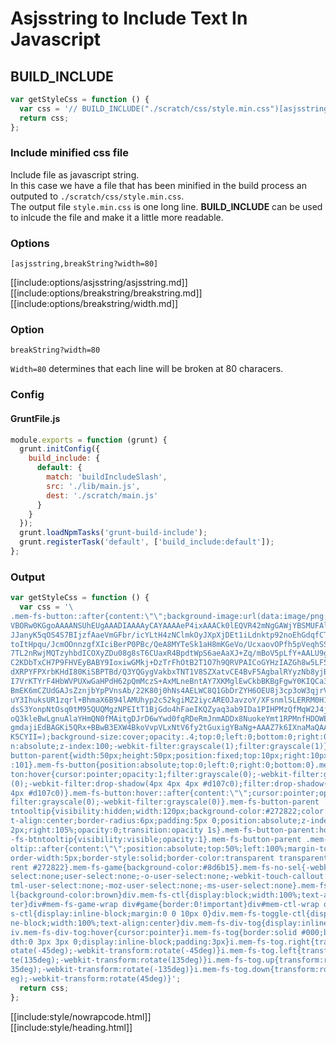 # Asjsstring to Include Text In Javascript

## BUILD_INCLUDE

<div class="nowrapcode">

```js
var getStyleCss = function () {
  var css = '// BUILD_INCLUDE("./scratch/css/style.min.css")[asjsstring,breakString?width=80]';
  return css;
};
```

</div>

### Include minified css file

Include file as javascript string.  
In this case we have a file that has been minified in the build process an outputed to `./scratch/css/style.min.css`.  
The output file `style.min.css` is one long line. **BUILD_INCLUDE** can be used to inlcude the file and make it a little more readable.

### Options

`[asjsstring,breakString?width=80]`

[[include:options/asjsstring/asjsstring.md]]
[[include:options/breakstring/breakstring.md]]
[[include:options/breakstring/width.md]]

### Option

`breakString?width=80`

`Width=80` determines that each line will be broken at 80 characers.

### Config

#### GruntFile.js

```js
module.exports = function (grunt) {
  grunt.initConfig({
    build_include: {
      default: {
        match: 'buildIncludeSlash',
        src: './lib/main.js',
        dest: './scratch/main.js'
      }
    }
  });
  grunt.loadNpmTasks('grunt-build-include');
  grunt.registerTask('default', ['build_include:default']);
};
```

### Output

<div class="nowrapcode">

```js
var getStyleCss = function () {
  var css = '\
.mem-fs-button::after{content:\"\";background-image:url(data:image/png;base64,i\
VBORw0KGgoAAAANSUhEUgAAADIAAAAyCAYAAAAeP4ixAAACk0lEQVR42mNgGAWjYBSMUFAlx8RQI69I\
JJanyK5qOS4S7BIjzfAaeVmGFbr/icYLtH4zNClmkOyJXpXjDEt1iLdnktp92noEhGdqfCTJjnoFV5L\
toItHpqu/JcmOOnnzgfXIciBerP0PBc/QeA8MYTeSk1aH8mKGeVo/UcxaovOPfh5pVeqhSSEDyvhT1B\
7TL2nRwjMQTzyhbdICOXyZDu08g8sT6CUaxR4BpdtWpS6aeAaXJ+Zq/mBoV5pLfY+AALU9g88TtfJaD\
C2KDbTxCH7P9FHVEyBABY9IoxiwGMkj+DzTrFhOtB2T1O7h9QRVPAICoGYHzIAZGh8w5LF5ZqbGJ7Jr\
dXRPYFPXrbKHdI80KiSBPTBd/Q3YQGygVakbxTNT1V8SZXatvCE4BvF5AgbalRYyzNb8yjBR9SZDtbw\
I7VrKTYrF4HbWVPUXwGaHPdH62pQmMczS+AxMLneBntAY7XKMglEwCkbBKBgFgwY0KIQCa3UbElu/LO\
BmEK6mCZUdGAJsZznjbYpPVnsAb/22K80j0hNs4AELWC8Q1GbDrZYH6OEU8j3cp3oW3qjrVN5AVH9it\
uY3IhuksUR1zqrl+BhmaX6B94lAMUhyp2c52kgiMZ2iycAREOJavzoY/XFsnmlSLERRM0H1OvV6iPh7\
dsS3YonpNtOsq0tM95QUQMgzNPEItT1BjGdo4hFaeIKQZyaq3ab9IDa1PIHPMzQfMqW2J4j1DFU9ArK\
oQ3kleBwLgnuAlaYHmQN0fMAitgDJrD6wYwd0fqRDeRmJnmADDx8NuokeYmt1RPMnfHDOWE1Uu0myHf\
gmdajiEdBAGKi5QRx+BBwB3EXW4BkoVvpVLxNtV6fy2tGuxigYBaNg+AAAZ7k6IXnaMaQAAAAASUVOR\
K5CYII=);background-size:cover;opacity:.4;top:0;left:0;bottom:0;right:0;positio\
n:absolute;z-index:100;-webkit-filter:grayscale(1);filter:grayscale(1)}.mem-fs-\
button-parent{width:50px;height:50px;position:fixed;top:10px;right:10px;z-index\
:101}.mem-fs-button{position:absolute;top:0;left:0;right:0;bottom:0}.mem-fs-but\
ton:hover{cursor:pointer;opacity:1;filter:grayscale(0);-webkit-filter:grayscale\
(0);-webkit-filter:drop-shadow(4px 4px 4px #d107c0);filter:drop-shadow(4px 4px \
4px #d107c0)}.mem-fs-button:hover::after{content:\"\";cursor:pointer;opacity:1;\
filter:grayscale(0);-webkit-filter:grayscale(0)}.mem-fs-button-parent .mem-fs-b\
tntooltip{visibility:hidden;width:120px;background-color:#272822;color:#fff;tex\
t-align:center;border-radius:6px;padding:5px 0;position:absolute;z-index:1;top:\
2px;right:105%;opacity:0;transition:opacity 1s}.mem-fs-button-parent:hover .mem\
-fs-btntooltip{visibility:visible;opacity:1}.mem-fs-button-parent .mem-fs-btnto\
oltip::after{content:\"\";position:absolute;top:50%;left:100%;margin-top:-5px;b\
order-width:5px;border-style:solid;border-color:transparent transparent transpa\
rent #272822}.mem-fs-game{background-color:#8d6b15}.mem-fs-no-sel{-webkit-user-\
select:none;user-select:none;-o-user-select:none;-webkit-touch-callout:none;-kh\
tml-user-select:none;-moz-user-select:none;-ms-user-select:none}.mem-fs-wrap-ct\
l{background-color:brown}div.mem-fs-ctl{display:block;width:100%;text-align:cen\
ter}div#mem-fs-game-wrap div#game{border:0!important}div#mem-ctl-wrap div.mem-f\
s-ctl{display:inline-block;margin:0 0 10px 0}div.mem-fs-toggle-ctl{display:inli\
ne-block;width:100%;text-align:center}div.mem-fs-div-tog{display:inline-block}d\
iv.mem-fs-div-tog:hover{cursor:pointer}i.mem-fs-tog{border:solid #000;border-wi\
dth:0 3px 3px 0;display:inline-block;padding:3px}i.mem-fs-tog.right{transform:r\
otate(-45deg);-webkit-transform:rotate(-45deg)}i.mem-fs-tog.left{transform:rota\
te(135deg);-webkit-transform:rotate(135deg)}i.mem-fs-tog.up{transform:rotate(-1\
35deg);-webkit-transform:rotate(-135deg)}i.mem-fs-tog.down{transform:rotate(45d\
eg);-webkit-transform:rotate(45deg)}';
  return css;
};

```

</div>

[[include:style/nowrapcode.html]]  
[[include:style/heading.html]]